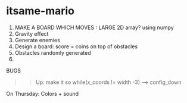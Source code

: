 # itsame-mario

1) MAKE A BOARD WHICH MOVES : LARGE 2D array? using numpy
2) Gravity effect
3) Generate enemies
4) Design a board: score = coins on top of obstacles
5) Obstacles randomly generated
6) 


BUGS
>> Up: make it so while(x_coords != width -3)  --> config_down

On Thursday: Colors + sound